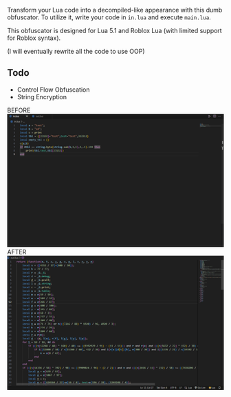 Transform your Lua code into a decompiled-like appearance with this dumb obfuscator. To utilize it, write your code in `in.lua` and execute `main.lua`.

This obfuscator is designed for Lua 5.1 and Roblox Lua (with limited support for Roblox syntax).

(I will eventually rewrite all the code to use OOP)

## Todo
- Control Flow Obfuscation
- String Encryption

BEFORE
[![BEFORE](https://raw.githubusercontent.com/4ngeI/lua-obfuscator/main/info/before1.png "BEFORE")](https://raw.githubusercontent.com/4ngeI/lua-obfuscator/main/info/before1.png "BEFORE")
AFTER
[![AFTER](https://raw.githubusercontent.com/4ngeI/lua-obfuscator/main/info/after1.png "AFTER")](https://raw.githubusercontent.com/4ngeI/lua-obfuscator/main/info/after1.png "AFTER")